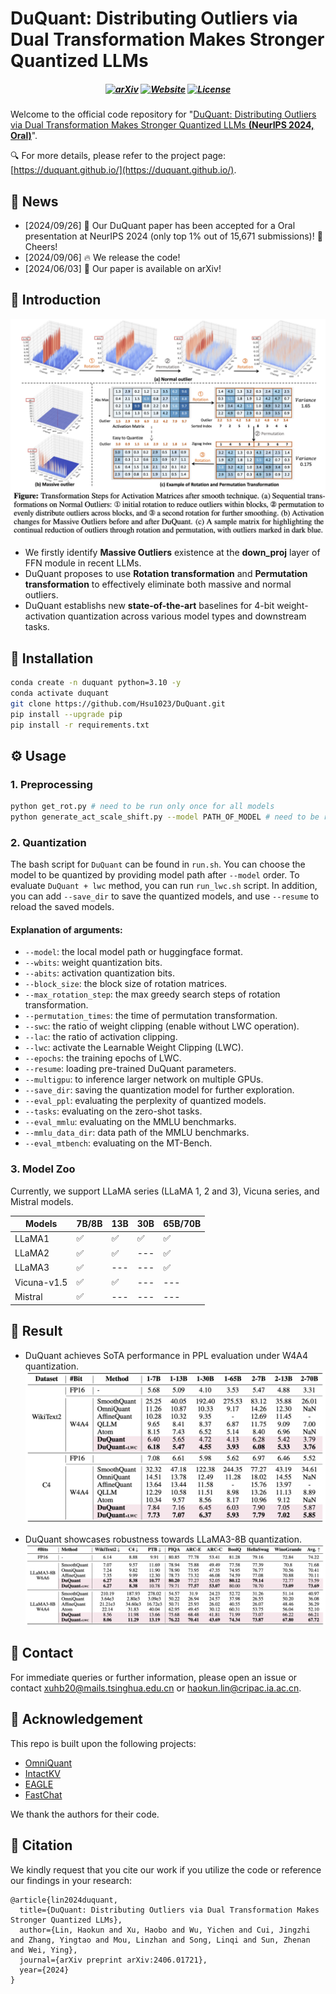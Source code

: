 # DuQuant: Distributing Outliers via Dual Transformation Makes Stronger Quantized LLMs

<h5 align="center">

[![arXiv](https://img.shields.io/badge/DuQuant-2406.01721-b31b1b.svg?logo=arXiv)](https://arxiv.org/abs/2406.01721)
[![Website](https://img.shields.io/badge/🎤%20Project-Website-blue)](https://duquant.github.io)
[![License](https://img.shields.io/badge/⚖️%20Code%20License-MIT-yellow)](https://github.com/Hsu1023/DuQuant/blob/main/LICENSE)
 <br>

</h5>

Welcome to the official code repository for "[DuQuant: Distributing Outliers via Dual Transformation Makes Stronger Quantized LLMs **(NeurIPS 2024, Oral)**](https://arxiv.org/abs/2406.01721)".

🔍 For more details, please refer to the project page: [https://duquant.github.io/](https://duquant.github.io/).


## 📰 News
* [2024/09/26] 🌟 Our DuQuant paper has been accepted for a Oral presentation at NeurIPS 2024 (only top 1% out of 15,671 submissions)! 🎉 Cheers!
* [2024/09/06] 🔥 We release the code!
* [2024/06/03] 🚀 Our paper is available on arXiv!


## 👀 Introduction
![duquant](imgs/duquant.png)

- We firstly identify **Massive Outliers** existence at the **down_proj** layer of FFN module in recent LLMs.
- DuQuant proposes to use **Rotation transformation** and **Permutation transformation** to effectively eliminate both massive and normal outliers.
- DuQuant establishs new **state-of-the-art** baselines for 4-bit weight-activation quantization across various model types and downstream tasks.



## 🔧 Installation
```bash
conda create -n duquant python=3.10 -y
conda activate duquant
git clone https://github.com/Hsu1023/DuQuant.git
pip install --upgrade pip 
pip install -r requirements.txt
```

## ⚙️ Usage
### 1. Preprocessing
```bash
python get_rot.py # need to be run only once for all models
python generate_act_scale_shift.py --model PATH_OF_MODEL # need to be run only once for each model (path can be hugging-face hub path or relative path)
```

### 2. Quantization
The bash script for `DuQuant` can be found in `run.sh`. You can choose the model to be quantized by providing model path after `--model` order. To evaluate `DuQuant + lwc` method, you can run `run_lwc.sh` script. In addition, you can add `--save_dir` to save the quantized models, and use `--resume` to reload the saved models. 


#### Explanation of arguments:
- `--model`: the local model path or huggingface format.
- `--wbits`: weight quantization bits.
- `--abits`: activation quantization bits.
- `--block_size`: the block size of rotation matrices.
- `--max_rotation_step`: the max greedy search steps of rotation transformation.
- `--permutation_times`: the time of permutation transformation.
- `--swc`: the ratio of weight clipping (enable without LWC operation).
- `--lac`: the ratio of activation clipping.
- `--lwc`: activate the Learnable Weight Clipping (LWC).
- `--epochs`: the training epochs of LWC.
- `--resume`: loading pre-trained DuQuant parameters.
- `--multigpu`: to inference larger network on multiple GPUs.
- `--save_dir`: saving the quantization model for further exploration.
- `--eval_ppl`: evaluating the perplexity of quantized models.
- `--tasks`: evaluating on the zero-shot tasks.
- `--eval_mmlu`: evaluating on the MMLU benchmarks.
- `--mmlu_data_dir`: data path of the MMLU benchmarks.
- `--eval_mtbench`: evaluating on the MT-Bench.


### 3. Model Zoo

Currently, we support LLaMA series (LLaMA 1, 2 and 3), Vicuna series, and Mistral models. 

| Models      | 7B/8B | 13B  | 30B  | 65B/70B |
| ----------- | ----- | ---- | ---- | ------- |
| LLaMA1      | ✅     | ✅    | ✅    | ✅       |
| LLaMA2      | ✅     | ✅    | ---  | ✅       |
| LLaMA3      | ✅     | ---  | ---  | ✅       |
| Vicuna-v1.5 | ✅     | ✅    | ---  | ---     |
| Mistral     | ✅     | ---  | ---  | ---     |

## 📜 Result

- DuQuant achieves SoTA performance in PPL evaluation under W4A4 quantization.
![ppl](imgs/ppl.png)

- DuQuant showcases robustness towards LLaMA3-8B quantization.
![llama3](imgs/llama3.png)


## 📂 Contact
For immediate queries or further information, please open an issue or contact <xuhb20@mails.tsinghua.edu.cn> or <haokun.lin@cripac.ia.ac.cn>.

## 🙏 Acknowledgement
This repo is built upon the following projects:

* [OmniQuant](https://github.com/OpenGVLab/OmniQuant)
* [IntactKV](https://github.com/ruikangliu/IntactKV)
* [EAGLE](https://github.com/SafeAILab/EAGLE)
* [FastChat](https://github.com/lm-sys/FastChat)

We thank the authors for their code.

## 📝 Citation
We kindly request that you cite our work if you utilize the code or reference our findings in your research:
<!-- Please cite our work if you use our code or discuss our findings in your own research: -->
```
@article{lin2024duquant,
  title={DuQuant: Distributing Outliers via Dual Transformation Makes Stronger Quantized LLMs},
  author={Lin, Haokun and Xu, Haobo and Wu, Yichen and Cui, Jingzhi and Zhang, Yingtao and Mou, Linzhan and Song, Linqi and Sun, Zhenan and Wei, Ying},
  journal={arXiv preprint arXiv:2406.01721},
  year={2024}
}
